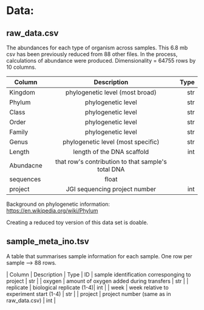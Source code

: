 # Data: 

## raw_data.csv

The abundances for each type of organism across samples. 
This 6.8 mb csv has been previously reduced from 88 other files. 
In the process, calculations of abundance were produced. 
Dimensionality = 64755 rows by 10 columns.

| Column        | Description         | Type  |
| ------------- |:-------------------:| -----:|
| Kingdom       | phylogenetic level (most broad)  | str   |
| Phylum        | phylogenetic level  | str   |
| Class         | phylogenetic level  | str   |
| Order         | phylogenetic level  | str   |
| Family        | phylogenetic level  | str   |
| Genus         | phylogenetic level (most specific) | str   |
| Length        | length of the DNA scaffold | int | 
| Abundacne     | that row's contribution to that sample's total DNA 
sequences | float | 
| project       | JGI sequencing project number | int |
Background on phylogenetic information: https://en.wikipedia.org/wiki/Phylum

Creating a reduced toy version of this data set is doable. 

## sample_meta_ino.tsv

A table that summarises sample information for each sample. 
One row per sample --> 88 rows. 

| Column | Description | Type
| ID | sample identification corresponging to project | str |
| oxygen | amount of oxygen added during transfers | str |
| replicate | biological replicate (1-4)| int | 
| week | week relative to experiment start (1-4) | str | 
| project | project number (same as in raw_data.csv) | int | 

